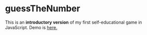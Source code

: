 guessTheNumber
=========
This is an __introductory version__ of my first self-educational game in JavaScript.
Demo is [here.](https://maciekpollub.github.io/guessTheNumber/index.html) 